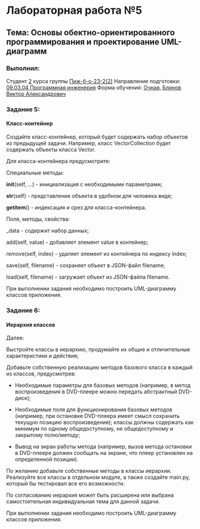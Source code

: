 <h1> Лабораторная работа №5 </h1>
<h2>  Тема: Основы обектно-ориентированного программирования и проектирование UML-диаграмм </h2>
<h3>Выполнил:</h3>
Студент <u>2</u> курса группы <u>Пиж-б-о-23-2(2)</u>
Направление подготовки: <u>09.03.04 Программная инженерия</u>
Форма обучения: <u>Очная.</u>
<u>Блинов Виктор Александрович</u>

<h3>Задание 5:</h3>
<h4>Класс-контейнер</h4>
<p>Создайте класс-контейнер, который будет содержать набор объектов из предыдущей задачи. Например, класс VectorCollection будет содержать объекты класса Vector.

Для класса-контейнера предусмотрите:

Специальные методы:

__init__(self, ...) - инициализация с необходимыми параметрами;

__str__(self) - представление объекта в удобном для человека виде;

__getitem__() - индексация и срез для класса-контейнера.

Поля, методы, свойства:

_data - содержит набор данных;

add(self, value) - добавляет элемент value в контейнер;

remove(self, index) - удаляет элемент из контейнера по индексу index;

save(self, filename) - сохраняет объект в JSON-файл filename;

load(self, filename) - загружает объект из JSON-файла filename.

При выполнении задания необходимо построить UML-диаграмму классов приложения.</p>

<h3>Задание 6:</h3>
<h4>Иерархия классов</h4>
<p>Далее:

Выстройте классы в иерархию, продумайте их общие и отличительные характеристики и действия;

Добавьте собственную реализацию методов базового класса в каждый из классов, предусмотрев:

- Необходимые параметры для базовых методов (например, в метод воспроизведения в DVD-плеере можно передать абстрактный DVD-диск);

- Необходимые поля для функционирования базовых методов (например, при остановке DVD-плеера имеет смысл сохранить текущую позицию воспроизведения); классы должны содержать как минимум по одному общедоступному, не общедоступному и закрытому полю/методу;

- Вывод на экран работы метода (например, вызов метода остановки в DVD-плеере должен сообщать на экране, что плеер установлен на определенной позиции).

По желанию добавьте собственные методы в классы иерархии. Реализуйте все классы в отдельном модуле, а также создайте main.py, который бы тестировал все его возможности.

По согласованию иерархия может быть расширена или выбрана самостоятельная индивидуальная тема для данной задачи.

При выполнении задания необходимо построить UML-диаграмму классов приложения.</p>




